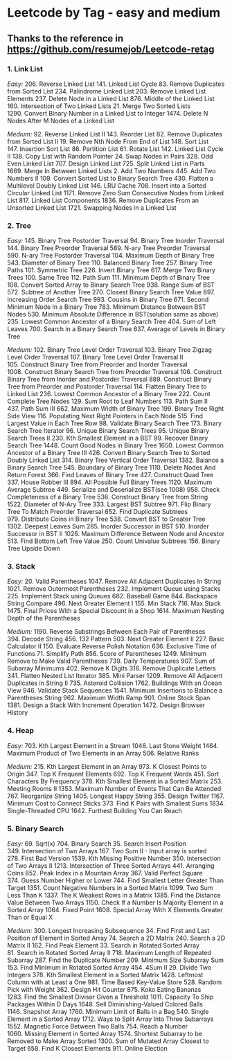 # Leetcode by Tag - easy and medium
## Thanks to the reference in https://github.com/resumejob/Leetcode-retag

### 1. Link List

*Easy:* 
206. Reverse Linked List
141. Linked List Cycle
83. Remove Duplicates from Sorted List
234. Palindrome Linked List
203. Remove Linked List Elements
237. Delete Node in a Linked List
876. Middle of the Linked List
160. Intersection of Two Linked Lists
21. Merge Two Sorted Lists
1290. Convert Binary Number in a Linked List to Integer
1474. Delete N Nodes After M Nodes of a Linked List

*Medium:*
92. Reverse Linked List II
143. Reorder List
82. Remove Duplicates from Sorted List II
19. Remove Nth Node From End of List
148. Sort List
147. Insertion Sort List
86. Partition List
61. Rotate List
142. Linked List Cycle II
138. Copy List with Random Pointer
24. Swap Nodes in Pairs
328. Odd Even Linked List
707. Design Linked List
725. Split Linked List in Parts
1669. Merge In Between Linked Lists
2. Add Two Numbers
445. Add Two Numbers II
109. Convert Sorted List to Binary Search Tree
430. Flatten a Multilevel Doubly Linked List
146. LRU Cache
708. Insert into a Sorted Circular Linked List
1171. Remove Zero Sum Consecutive Nodes from Linked List
817. Linked List Components
1836. Remove Duplicates From an Unsorted Linked List
1721. Swapping Nodes in a Linked List


### 2. Tree

*Easy:* 
145. Binary Tree Postorder Traversal
94. Binary Tree Inorder Traversal
144. Binary Tree Preorder Traversal
589. N-ary Tree Preorder Traversal
590. N-ary Tree Postorder Traversal
104. Maximum Depth of Binary Tree
543. Diameter of Binary Tree
110. Balanced Binary Tree
257. Binary Tree Paths
101. Symmetric Tree
226. Invert Binary Tree
617. Merge Two Binary Trees
100. Same Tree
112. Path Sum
111. Minimum Depth of Binary Tree
108. Convert Sorted Array to Binary Search Tree
938. Range Sum of BST
572. Subtree of Another Tree
270. Closest Binary Search Tree Value
897. Increasing Order Search Tree
993. Cousins in Binary Tree
671. Second Minimum Node In a Binary Tree
783. Minimum Distance Between BST Nodes
530. Minimum Absolute Difference in BST(solution same as above)
235. Lowest Common Ancestor of a Binary Search Tree
404. Sum of Left Leaves
700. Search in a Binary Search Tree
637. Average of Levels in Binary Tree

*Medium:*
102. Binary Tree Level Order Traversal
103. Binary Tree Zigzag Level Order Traversal
107. Binary Tree Level Order Traversal II
105. Construct Binary Tree from Preorder and Inorder Traversal
1008. Construct Binary Search Tree from Preorder Traversal
106. Construct Binary Tree from Inorder and Postorder Traversal
889. Construct Binary Tree from Preorder and Postorder Traversal
114. Flatten Binary Tree to Linked List
236. Lowest Common Ancestor of a Binary Tree
222. Count Complete Tree Nodes
129. Sum Root to Leaf Numbers
113. Path Sum II
437. Path Sum III
662. Maximum Width of Binary Tree
199. Binary Tree Right Side View
116. Populating Next Right Pointers in Each Node
515. Find Largest Value in Each Tree Row
98. Validate Binary Search Tree
173. Binary Search Tree Iterator
96. Unique Binary Search Trees
95. Unique Binary Search Trees II
230. Kth Smallest Element in a BST
99. Recover Binary Search Tree
1448. Count Good Nodes in Binary Tree
1650. Lowest Common Ancestor of a Binary Tree III
426. Convert Binary Search Tree to Sorted Doubly Linked List
314. Binary Tree Vertical Order Traversal
1382. Balance a Binary Search Tree
545. Boundary of Binary Tree
1110. Delete Nodes And Return Forest
366. Find Leaves of Binary Tree
427. Construct Quad Tree
337. House Robber III
894. All Possible Full Binary Trees
1120. Maximum Average Subtree
449. Serialize and Deserialize BST(see 1008)
958. Check Completeness of a Binary Tree
536. Construct Binary Tree from String
1522. Diameter of N-Ary Tree
333. Largest BST Subtree
971. Flip Binary Tree To Match Preorder Traversal
652. Find Duplicate Subtrees
979. Distribute Coins in Binary Tree
538. Convert BST to Greater Tree
1302. Deepest Leaves Sum
285. Inorder Successor in BST
510. Inorder Successor in BST II
1026. Maximum Difference Between Node and Ancestor
513. Find Bottom Left Tree Value
250. Count Univalue Subtrees
156. Binary Tree Upside Down


### 3. Stack 

*Easy:* 
20. Valid Parentheses
1047. Remove All Adjacent Duplicates In String
1021. Remove Outermost Parentheses
232. Implement Queue using Stacks
225. Implement Stack using Queues
682. Baseball Game
844. Backspace String Compare
496. Next Greater Element I
155. Min Stack
716. Max Stack
1475. Final Prices With a Special Discount in a Shop
1614. Maximum Nesting Depth of the Parentheses

*Medium:*
1190. Reverse Substrings Between Each Pair of Parentheses
394. Decode String
456. 132 Pattern
503. Next Greater Element II
227. Basic Calculator II
150. Evaluate Reverse Polish Notation
636. Exclusive Time of Functions
71. Simplify Path
856. Score of Parentheses
1249. Minimum Remove to Make Valid Parentheses
739. Daily Temperatures
907. Sum of Subarray Minimums
402. Remove K Digits
316. Remove Duplicate Letters
341. Flatten Nested List Iterator
385. Mini Parser
1209. Remove All Adjacent Duplicates in String II
735. Asteroid Collision
1762. Buildings With an Ocean View
946. Validate Stack Sequences
1541. Minimum Insertions to Balance a Parentheses String
962. Maximum Width Ramp
901. Online Stock Span
1381. Design a Stack With Increment Operation
1472. Design Browser History


### 4. Heap 

*Easy:* 
703. Kth Largest Element in a Stream
1046. Last Stone Weight
1464. Maximum Product of Two Elements in an Array
506. Relative Ranks

*Medium:*
215. Kth Largest Element in an Array
973. K Closest Points to Origin
347. Top K Frequent Elements
692. Top K Frequent Words
451. Sort Characters By Frequency
378. Kth Smallest Element in a Sorted Matrix
253. Meeting Rooms II
1353. Maximum Number of Events That Can Be Attended
767. Reorganize String
1405. Longest Happy String
355. Design Twitter
1167. Minimum Cost to Connect Sticks
373. Find K Pairs with Smallest Sums
1834. Single-Threaded CPU
1642. Furthest Building You Can Reach


### 5. Binary Search 

*Easy:* 
69. Sqrt(x)
704. Binary Search
35. Search Insert Position
349. Intersection of Two Arrays
167. Two Sum II - Input array is sorted
278. First Bad Version
1539. Kth Missing Positive Number
350. Intersection of Two Arrays II
1213. Intersection of Three Sorted Arrays
441. Arranging Coins
852. Peak Index in a Mountain Array
367. Valid Perfect Square
374. Guess Number Higher or Lower
744. Find Smallest Letter Greater Than Target
1351. Count Negative Numbers in a Sorted Matrix
1099. Two Sum Less Than K
1337. The K Weakest Rows in a Matrix
1385. Find the Distance Value Between Two Arrays
1150. Check If a Number Is Majority Element in a Sorted Array
1064. Fixed Point
1608. Special Array With X Elements Greater Than or Equal X

*Medium:*
300. Longest Increasing Subsequence
34. Find First and Last Position of Element in Sorted Array
74. Search a 2D Matrix
240. Search a 2D Matrix II
162. Find Peak Element
33. Search in Rotated Sorted Array
81. Search in Rotated Sorted Array II
718. Maximum Length of Repeated Subarray
287. Find the Duplicate Number
209. Minimum Size Subarray Sum
153. Find Minimum in Rotated Sorted Array
454. 4Sum II
29. Divide Two Integers
378. Kth Smallest Element in a Sorted Matrix
1428. Leftmost Column with at Least a One
981. Time Based Key-Value Store
528. Random Pick with Weight
362. Design Hit Counter
875. Koko Eating Bananas
1283. Find the Smallest Divisor Given a Threshold
1011. Capacity To Ship Packages Within D Days
1648. Sell Diminishing-Valued Colored Balls
1146. Snapshot Array
1760. Minimum Limit of Balls in a Bag
540. Single Element in a Sorted Array
1712. Ways to Split Array Into Three Subarrays
1552. Magnetic Force Between Two Balls
754. Reach a Number
1060. Missing Element in Sorted Array
1574. Shortest Subarray to be Removed to Make Array Sorted
1300. Sum of Mutated Array Closest to Target
658. Find K Closest Elements
911. Online Election


    
